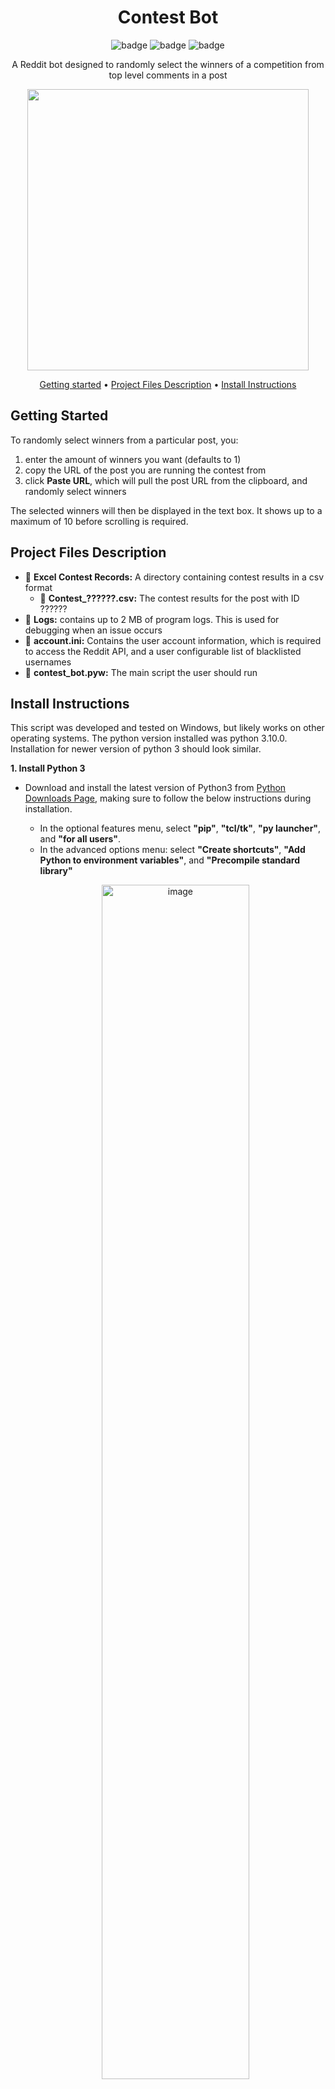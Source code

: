 <div align="center">

# Contest Bot
 
![badge](https://badgen.net/badge/version/v1.2.0/orange?style=flat-square)
![badge](https://badgen.net/badge/platform/win-32%20|%20win-64/green?style=flat-square)
![badge](https://badgen.net/badge/python/3/blue?style=flat-square)

A Reddit bot designed to randomly select the winners of a competition from top level comments in a post

  
<p align = "center">
  <img width="450" src="https://user-images.githubusercontent.com/44975876/157498158-16fbc847-945f-4a0b-9a29-aeb7a121c7b3.png">
</p>

  
[Getting started](#getting-started) •
[Project Files Description](#project-files-description) •
[Install Instructions](#install-instructions)
  
</div>

## Getting Started
To randomly select winners from a particular post, you:
  1. enter the amount of winners you want (defaults to 1)
  2. copy the URL of the post you are running the contest from
  3. click **Paste URL**, which will pull the post URL from the clipboard, and randomly select winners
 
 The selected winners will then be displayed in the text box. It shows up to a maximum of 10 before scrolling is required.

## Project Files Description

- :file_folder: **Excel Contest Records:** A directory containing contest results in a csv format
  - :page_facing_up: **Contest_??????.csv:** The contest results for the post with ID ??????
- :file_folder: **Logs:** contains up to 2 MB of program logs. This is used for debugging when an issue occurs
- :page_facing_up:  **account.ini:** Contains the user account information, which is required to access the Reddit API, and a user configurable list of blacklisted usernames
- :page_facing_up:  **contest_bot.pyw:** The main script the user should run

## Install Instructions
This script was developed and tested on Windows, but likely works on other operating systems. The python version installed was python 3.10.0. Installation for newer version of python 3 should look similar.

**1. Install Python 3**

  - Download and install the latest version of Python3 from [Python Downloads Page](https://www.python.org/downloads/), making sure to follow the below instructions during installation.
     - In the optional features menu, select **"pip"**, **"tcl/tk"**, **"py launcher"**, and **"for all users"**.
     - In the advanced  options menu: select **"Create shortcuts"**, **"Add Python to environment variables"**, and **"Precompile standard library"**
   
     <p align = "center">
       <img width="70%" alt="image" src="https://user-images.githubusercontent.com/44975876/157488978-aa671158-1161-4202-9f90-55f1f25e1698.png">
     </p>
     
   - Check that Python 3 is properly installed
     - First open a command prompt (cmd.exe), then run `python`. If it doesn't produce an error and looks similar to the example, then Python 3 is installed. Type `quit()` to exit Python 3
     - In the same command prompt, run `pip -V` (capital V), or `python -m pip -V`.  If it doesn't produce an error and looks similar to the example, then Pip is installed

     <p align = "center">
       <img width="70%" alt="image" src="https://user-images.githubusercontent.com/44975876/157490924-d4f9e061-73d1-48bf-b928-3e22a103edd6.png">
     </p>
     
**2. Install PRAW**
  
  - Open a command prompt, then run `pip install praw`, or `python -m pip install praw`
     - You should see an lot of output with the final line looking something like `Successfully installed praw-7.5.0 prawcore-2.3.0 update-checker-0.18.0`

**3. Install the script**

  - Create a folder where you'd like the script to live
  - Download the script files from github by clicking **Code** and then **Download Zip** as shown below
  - Unzip the files in `Contest-Bot-main.zip` into the folder you created

  <p align = "center">
    <img width="70%" alt="image" src="https://user-images.githubusercontent.com/44975876/157502508-4305fbbd-9bf2-4a20-a8ee-917c51ef40d5.png">
  </p>

**4. Complete account.ini**

  - Follow [the instructions in the praw documentation](https://praw.readthedocs.io/en/stable/getting_started/authentication.html#password-flow) to get a `client_id` and `client_secret`. The `username` and `password` fields are just your normal Reddit account
